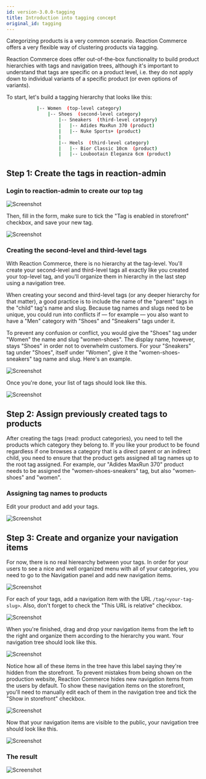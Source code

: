 ```yaml
---
id: version-3.0.0-tagging
title: Introduction into tagging concept
original_id: tagging
---
```

    
Categorizing products is a very common scenario. Reaction Commerce offers a very flexible way of clustering products via tagging.

Reaction Commerce does offer out-of-the-box functionality to build product hierarchies with tags and navigation trees, although it's important to understand that tags are specific on a product level, i.e. they do not apply down to individual variants of a specific product (or even options of variants).

To start, let's build a tagging hierarchy that looks like this:

```sh
           |-- Women  (top-level category)
               |-- Shoes  (second-level category)
                   |-- Sneakers  (third-level category)
                   |   |-- Adides MaxRun 370 (product)
                   |   |-- Nuke Sports+ (product)
                   |
                   |-- Heels  (third-level category)
                   |   |-- Bior Classic 10cm  (product)
                   |   |-- Loubootain Eleganza 6cm (product)
```

## Step 1: Create the tags in reaction-admin

### Login to reaction-admin to create our top tag

![Screenshot](/assets/reaction-admin-tagging-step-1.png)

Then, fill in the form, make sure to tick the "Tag is enabled in storefront" checkbox, and save your new tag.

![Screenshot](/assets/reaction-admin-tagging-step-1-2.png)

### Creating the second-level and third-level tags

With Reaction Commerce, there is no hierarchy at the tag-level. You'll create your second-level and third-level tags all exactly like you created your top-level tag, and you'll organize them in hierarchy in the last step using a navigation tree.

When creating your second and third-level tags (or any deeper hierarchy for that matter), a good practice is to include the name of the "parent" tags in the "child" tag's name and slug. Because tag names and slugs need to be unique, you could run into conflicts if — for example — you also want to have a "Men" category with "Shoes" and "Sneakers" tags under it.

To prevent any confusion or conflict, you would give the "Shoes" tag under "Women" the name and slug "women-shoes". The display name, however, stays "Shoes" in order not to overwhelm customers. For your "Sneakers" tag under "Shoes", itself under "Women", give it the "women-shoes-sneakers" tag name and slug. Here's an example.

![Screenshot](/assets/reaction-admin-tagging-step-2.png)

Once you're done, your list of tags should look like this.

![Screenshot](/assets/reaction-admin-tagging-step-2-2.png)

## Step 2: Assign previously created tags to products

After creating the tags (read: product categories), you need to tell the products which category they belong to. If you like your product to be found regardless if one browses a category that is a direct parent or an indirect child, you need to ensure that the product gets assigned all tag names up to the root tag assigned. For example, our "Adides MaxRun 370" product needs to be assigned the "women-shoes-sneakers" tag, but also "women-shoes" and "women".

### Assigning tag names to products

Edit your product and add your tags.

![Screenshot](/assets/reaction-admin-tagging-step-3.png)

## Step 3: Create and organize your navigation items 

For now, there is no real hierearchy between your tags. In order for your users to see a nice and well organized menu with all of your categories, you need to go to the Navigation panel and add new navigation items.

![Screenshot](/assets/reaction-admin-tagging-step-4.png)

For each of your tags, add a navigation item with the URL `/tag/<your-tag-slug>`. Also, don't forget to check the "This URL is relative" checkbox.

![Screenshot](/assets/reaction-admin-tagging-step-4-2.png)

When you're finished, drag and drop your navigation items from the left to the right and organize them according to the hierarchy you want. Your navigation tree should look like this.

![Screenshot](/assets/reaction-admin-tagging-step-4-3.png)

Notice how all of these items in the tree have this label saying they're hidden from the storefront. To prevent mistakes from being shown on the production website, Reaction Commerce hides new navigation items from the users by default. To show these navigation items on the storefront, you'll need to manually edit each of them in the navigation tree and tick the "Show in storefront" checkbox.

![Screenshot](/assets/reaction-admin-tagging-step-4-4.png)

Now that your navigation items are visible to the public, your navigation tree should look like this.

![Screenshot](/assets/reaction-admin-tagging-step-4-5.png)

### The result

![Screenshot](/assets/reaction-admin-tagging-step-5.png)
